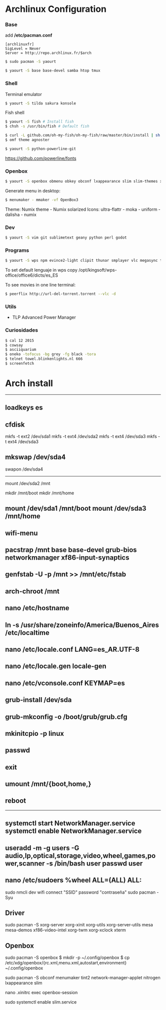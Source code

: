 # Archlinux Configuration

### Base
add **/etc/pacman.conf**
```
[archlinuxfr]
SigLevel = Never
Server = http://repo.archlinux.fr/$arch
```

```bash
$ sudo pacman -S yaourt
```

```bash
$ yaourt -S base base-devel samba htop tmux
```


### Shell
Terminal emulator
```bash
$ yaourt -S tilda sakura konsole
```

Fish shell
```bash
$ yaourt -S fish # Install fish
$ chsh -s /usr/bin/fish # Default fish

$ curl -L github.com/oh-my-fish/oh-my-fish/raw/master/bin/install | sh # Install oh-my-fish
$ omf theme agnoster

$ yaourt -S python-powerline-git
```

https://github.com/powerline/fonts


### Openbox
```bash
$ yaourt -S openbox obmenu obkey obconf lxappearance slim slim-themes xorg-xev menumaker nitrogen tint2 pnmixer xscreensaver gmrun lxrandr plank
```

Generate menu in desktop: 
```bash
$ menumaker - mmaker -vf OpenBox3
```

Theme: Numix theme - Numix solarized
Icons: ultra-flattr - moka - uniform - dalisha - numix


### Dev
```bash
$ yaourt -S vim git sublimetext geany python perl godot
```

### Programs
```bash
$ yaourt -S wps npm evince2-light clipit thunar smplayer vlc megasync transmission mlocate xdiskusage firefox chromium scrot popcorntime xclip
```

To set default lenguaje in wps copy /opt/kingsoft/wps-office/office6/dicts/es_ES

To see movies in one line terminal:
```bash
$ peerflix http://url-del-torrent.torrent --vlc -d
```

### Utils
+ TLP Advanced Power Manager


### Curiosidades
```bash
$ cal 12 2015
$ cowsay
$ asciiquarium
$ oneko -tofocus -bg grey -fg black -tora
$ telnet towel.blinkenlights.nl 666
$ screenfetch
```


# Arch install

---
loadkeys es
---
cfdisk
---
mkfs -t ext2 /dev/sda1
mkfs -t ext4 /dev/sda2
mkfs -t ext4 /dev/sda3
mkfs -t ext4 /dev/sda3

mkswap /dev/sda4
---
swapon /dev/sda4

---
mount /dev/sda2 /mnt

mkdir /mnt/boot
mkdir /mnt/home

mount /dev/sda1 /mnt/boot
mount /dev/sda3 /mnt/home
---
wifi-menu
---
pacstrap /mnt base base-devel grub-bios networkmanager xf86-input-synaptics
---
genfstab -U -p /mnt >> /mnt/etc/fstab
---
arch-chroot /mnt
---
nano /etc/hostname
---
ln -s /usr/share/zoneinfo/America/Buenos_Aires /etc/localtime
---
nano /etc/locale.conf
LANG=es_AR.UTF-8
---
nano /etc/locale.gen
locale-gen
---
nano /etc/vconsole.conf
KEYMAP=es
---
grub-install /dev/sda
---
grub-mkconfig -o /boot/grub/grub.cfg
---
mkinitcpio -p linux
---
passwd
---
exit
---
umount /mnt/{boot,home,}
---
reboot
---
---
systemctl start NetworkManager.service
systemctl enable NetworkManager.service
---
useradd -m -g users -G audio,lp,optical,storage,video,wheel,games,power,scanner -s /bin/bash user
passwd user
---
nano /etc/sudoers
%wheel ALL=(ALL) ALL:
---
sudo nmcli dev wifi connect "SSID" password "contraseña"
sudo pacman -Syu

## Driver
sudo pacman -S xorg-server xorg-xinit xorg-utils xorg-server-utils mesa mesa-demos xf86-video-intel xorg-twm xorg-xclock xterm

## Openbox
sudo pacman -S openbox
$ mkdir -p ~/.config/openbox
$ cp /etc/xdg/openbox/{rc.xml,menu.xml,autostart,environment} ~/.config/openbox

sudo pacman -S obconf menumaker tint2 network-manager-applet nitrogen lxappearance slim

nano .xinitrc
exec openbox-session

sudo systemctl enable slim.service

